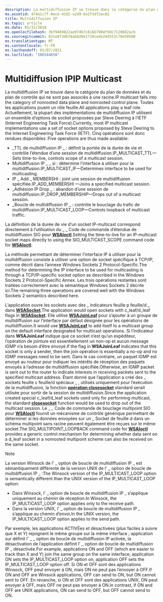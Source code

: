 ```yaml
---
description: La multidiffusion IP se trouve dans la catégorie du plan de données et du plan de contrôle qui ne sont pas associés à une racine.
ms.assetid: 474a1c7f-0ece-4192-a2d9-6e2f3df2ac02
title: Multidiffusion IP
ms.topic: article
ms.date: 05/31/2018
ms.openlocfilehash: 3bf9469822ae974b7c616b7904f9dc7120682acb
ms.sourcegitcommit: 831e8f3db78ab820e1710cede244553c70e50500
ms.translationtype: MT
ms.contentlocale: fr-FR
ms.lasthandoff: 01/07/2021
ms.locfileid: "106544658"
---
```

# <a name="ip-multicast"></a><span data-ttu-id="81c34-103">Multidiffusion IP</span><span class="sxs-lookup"><span data-stu-id="81c34-103">IP Multicast</span></span>

<span data-ttu-id="81c34-104">La multidiffusion IP se trouve dans la catégorie du plan de données et du plan de contrôle qui ne sont pas associés à une racine.</span><span class="sxs-lookup"><span data-stu-id="81c34-104">IP multicast falls into the category of nonrooted data plane and nonrooted control plane.</span></span> <span data-ttu-id="81c34-105">Toutes les applications jouent un rôle feuille.</span><span class="sxs-lookup"><span data-stu-id="81c34-105">All applications play a leaf role.</span></span> <span data-ttu-id="81c34-106">Actuellement, la plupart des implémentations de multidiffusion IP utilisent un ensemble d’options de socket proposées par Steve Deering à l’IETF (Internet Engineering Task Force).</span><span class="sxs-lookup"><span data-stu-id="81c34-106">Currently, most IP multicast implementations use a set of socket options proposed by Steve Deering to the Internet Engineering Task Force (IETF).</span></span> <span data-ttu-id="81c34-107">Cinq opérations sont donc rendues disponibles :</span><span class="sxs-lookup"><span data-stu-id="81c34-107">Five operations are thus made available:</span></span>

-   <span data-ttu-id="81c34-108">\_TTL de multidiffusion IP \_ : définit la portée de la durée de vie et contrôle l’étendue d’une session de multidiffusion.</span><span class="sxs-lookup"><span data-stu-id="81c34-108">IP\_MULTICAST\_TTL—Sets time-to-live, controls scope of a multicast session.</span></span>
-   <span data-ttu-id="81c34-109">Multidiffusion IP \_ \_ si : détermine l’interface à utiliser pour la multidiffusion.</span><span class="sxs-lookup"><span data-stu-id="81c34-109">IP\_MULTICAST\_IF—Determines interface to be used for multicasting.</span></span>
-   <span data-ttu-id="81c34-110">IP \_ Add \_ MEMBERSHI : joint une session de multidiffusion spécifiée.</span><span class="sxs-lookup"><span data-stu-id="81c34-110">IP\_ADD\_MEMBERSHI —Joins a specified multicast session.</span></span>
-   <span data-ttu-id="81c34-111">\_Adhésion IP Drop \_ : abandon d’une session de multidiffusion.</span><span class="sxs-lookup"><span data-stu-id="81c34-111">IP\_DROP\_MEMBERSHIP—Drops out of a multicast session.</span></span>
-   <span data-ttu-id="81c34-112">\_Boucle de multidiffusion IP \_ : contrôle le bouclage du trafic de multidiffusion.</span><span class="sxs-lookup"><span data-stu-id="81c34-112">IP\_MULTICAST\_LOOP—Controls loopback of multicast traffic.</span></span>

<span data-ttu-id="81c34-113">La définition de la durée de vie d’un socket IP-multicast correspond directement à l’utilisation du \_ \_ Code de commande d’étendue de multidiffusion SIO pour [**WSAIoctl**](/windows/desktop/api/Winsock2/nf-winsock2-wsaioctl).</span><span class="sxs-lookup"><span data-stu-id="81c34-113">Setting the time-to-live for an IP-multicast socket maps directly to using the SIO\_MULTICAST\_SCOPE command code for [**WSAIoctl**](/windows/desktop/api/Winsock2/nf-winsock2-wsaioctl).</span></span>

<span data-ttu-id="81c34-114">La méthode permettant de déterminer l’interface IP à utiliser pour la multidiffusion consiste à utiliser une option de socket spécifique à TCP/IP, comme décrit dans l’annexe Windows Sockets 2 Protocol-Specific.</span><span class="sxs-lookup"><span data-stu-id="81c34-114">The method for determining the IP interface to be used for multicasting is through a TCP/IP-specific socket option as described in the Windows Sockets 2 Protocol-Specific Annex.</span></span> <span data-ttu-id="81c34-115">Les trois opérations restantes sont traitées correctement avec la sémantique Windows Sockets 2 décrite ici.</span><span class="sxs-lookup"><span data-stu-id="81c34-115">The remaining three operations are covered well with the Windows Sockets 2 semantics described here.</span></span>

<span data-ttu-id="81c34-116">L’application ouvre les sockets avec des \_ indicateurs feuille p feuille/d \_ dans [**WSASocket**](/windows/desktop/api/Winsock2/nf-winsock2-wsasocketa).</span><span class="sxs-lookup"><span data-stu-id="81c34-116">The application would open sockets with c\_leaf/d\_leaf flags in [**WSASocket**](/windows/desktop/api/Winsock2/nf-winsock2-wsasocketa).</span></span> <span data-ttu-id="81c34-117">Elle utilise [**WSAJoinLeaf**](/windows/desktop/api/Winsock2/nf-winsock2-wsajoinleaf) pour s’ajouter à un groupe de multidiffusion sur l’interface par défaut désignée pour les opérations de multidiffusion.</span><span class="sxs-lookup"><span data-stu-id="81c34-117">It would use [**WSAJoinLeaf**](/windows/desktop/api/Winsock2/nf-winsock2-wsajoinleaf) to add itself to a multicast group on the default interface designated for multicast operations.</span></span> <span data-ttu-id="81c34-118">Si l’indicateur dans **WSAJoinLeaf** indique que ce socket n’est qu’un expéditeur, l’opération de jointure est essentiellement un non-op et aucun message IGMP n’a besoin d’être envoyé.</span><span class="sxs-lookup"><span data-stu-id="81c34-118">If the flag in **WSAJoinLeaf** indicates that this socket is only a sender, then the join operation is essentially a no-op and no IGMP messages need to be sent.</span></span> <span data-ttu-id="81c34-119">Dans le cas contraire, un paquet IGMP est envoyé au routeur pour indiquer les intérêts de réception des paquets envoyés à l’adresse de multidiffusion spécifiée.</span><span class="sxs-lookup"><span data-stu-id="81c34-119">Otherwise, an IGMP packet is sent out to the router to indicate interests in receiving packets sent to the specified multicast address.</span></span> <span data-ttu-id="81c34-120">Étant donné que l’application a créé des \_ sockets feuille c feuille/d spéciaux \_ , utilisés uniquement pour l’exécution de la multidiffusion, la fonction [**opération closesocket**](/windows/desktop/api/winsock/nf-winsock-closesocket) standard serait utilisée pour sortir de la session de multidiffusion.</span><span class="sxs-lookup"><span data-stu-id="81c34-120">Since the application created special c\_leaf/d\_leaf sockets used only for performing multicast, the standard [**closesocket**](/windows/desktop/api/winsock/nf-winsock-closesocket) function would be used to drop out of the multicast session.</span></span> <span data-ttu-id="81c34-121">Le \_ \_ Code de commande de bouclage multipoint SIO pour [**WSAIoctl**](/windows/desktop/api/Winsock2/nf-winsock2-wsaioctl) fournit un mécanisme de contrôle générique permettant de déterminer si les données envoyées sur un \_ Socket de feuille d dans un schéma multipoint sans racine peuvent également être reçues sur le même socket.</span><span class="sxs-lookup"><span data-stu-id="81c34-121">The SIO\_MULTIPOINT\_LOOPBACK command code for [**WSAIoctl**](/windows/desktop/api/Winsock2/nf-winsock2-wsaioctl) provides a generic control mechanism for determining whether data sent on a d\_leaf socket in a nonrooted multipoint scheme can also be received on the same socket.</span></span>

> [!Note]  
> <span data-ttu-id="81c34-122">La version Winsock de l' \_ option de boucle de multidiffusion IP \_ est sémantiquement différente de la version UNIX de l' \_ option de boucle de multidiffusion IP \_ :</span><span class="sxs-lookup"><span data-stu-id="81c34-122">The Winsock version of the IP\_MULTICAST\_LOOP option is semantically different than the UNIX version of the IP\_MULTICAST\_LOOP option:</span></span>

 

-   <span data-ttu-id="81c34-123">Dans Winsock, l' \_ option de boucle de multidiffusion IP \_ s’applique uniquement au chemin de réception.</span><span class="sxs-lookup"><span data-stu-id="81c34-123">In Winsock, the IP\_MULTICAST\_LOOP option applies only to the receive path.</span></span>
-   <span data-ttu-id="81c34-124">Dans la version UNIX, l' \_ option de boucle de multidiffusion IP \_ s’applique au chemin d’envoi.</span><span class="sxs-lookup"><span data-stu-id="81c34-124">In the UNIX version, the IP\_MULTICAST\_LOOP option applies to the send path.</span></span>

<span data-ttu-id="81c34-125">Par exemple, les applications ACTIVÉes et désactivées (plus faciles à suivre que X et Y) rejoignent le même groupe sur la même interface ; application sur définit l' \_ \_ option de boucle de multidiffusion IP activée, la désactivation de l’application définit l' \_ option de boucle de multidiffusion IP \_ désactivée.</span><span class="sxs-lookup"><span data-stu-id="81c34-125">For example, applications ON and OFF (which are easier to track than X and Y) join the same group on the same interface; application ON sets the IP\_MULTICAST\_LOOP option on, application OFF sets the IP\_MULTICAST\_LOOP option off.</span></span> <span data-ttu-id="81c34-126">Si ON et OFF sont des applications Winsock, OFF peut envoyer à ON, mais ON ne peut pas l’envoyer à OFF.</span><span class="sxs-lookup"><span data-stu-id="81c34-126">If ON and OFF are Winsock applications, OFF can send to ON, but ON cannot sent to OFF.</span></span> <span data-ttu-id="81c34-127">En revanche, si ON et OFF sont des applications UNIX, ON peut envoyer à OFF, mais OFF ne peut pas envoyer à ON.</span><span class="sxs-lookup"><span data-stu-id="81c34-127">In contrast, if ON and OFF are UNIX applications, ON can send to OFF, but OFF cannot send to ON.</span></span>

 

 



